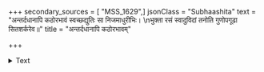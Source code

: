 +++
secondary_sources = [ "MSS_1629",]
jsonClass = "Subhaashita"
text = "अन्तर्दधानापि कठोरभावं स्वच्छद्युतिः सा निजमाधुरीभिः।  \nभुक्ता रसं स्वादुविदां तनोति गुणोपगूढा सितशर्करेव॥"
title = "अन्तर्दधानापि कठोरभावम्"

+++

<details><summary>Text</summary>

अन्तर्दधानापि कठोरभावं स्वच्छद्युतिः सा निजमाधुरीभिः।  
भुक्ता रसं स्वादुविदां तनोति गुणोपगूढा सितशर्करेव॥
</details>
